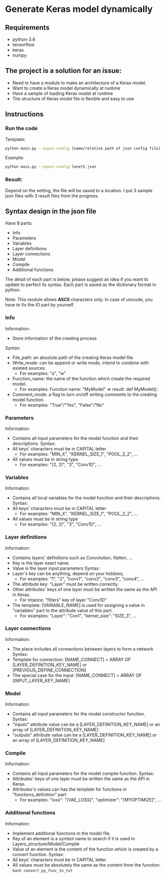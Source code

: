 # Generate Keras model dynamically

## Requirements
- python-3.6
- tensorflow
- keras
- numpy

## The project is a solution for an issue:
- Need to have a module to make an architecture of a Keras model.
- Want to create a Keras model dynamically at runtime
- Have a sample of loading Keras model at runtime
- The structure of Keras model file is flexible and easy to use

## Instructions

### Run the code
Template:
```bash
python main.py --input-config [name/relative path of json config file]
```
Example:
```bash
python main.py --input-config lenet5.json
```

### Result:
Depend on the setting, the file will be saved to a location.
I put 3 sample json files with 3 result files from the progress.

## Syntax design in the json file
Have 8 parts:
- Info
- Parameters
- Variables
- Layer definitions
- Layer connections
- Model
- Compile
- Additional functions

The detail of each part is below, please suggest an idea if you want to update to perfect its syntax.
Each part is saved as the dictionary format in python.

Note: This module allows **ASCII** characters only. In case of unicode, you have to fix the IO part by yourself.

### Info
Information:
- Store information of the creating process

Syntax:
- File_path: an absolute path of the creating Keras model file.
- Write_mode: can be append or write mode, intend to combine with existed sources. 
    - For examples: "a", "w"
- Function_name: the name of the function which create the required model.
    - For examples: Function name: "MyModel" => result: def MyModel():
- Comment_mode: a flag to turn on/off writing comments to the creating model function.
    - For examples: "True"/"Yes", "False"/"No"

### Parameters
Information:
- Contains all input parameters for the model function and their descriptions.
Syntax:
- All keys' characters must be in CAPITAL letter.
    - For examples: "MIN_X", "KERNEL_SIZE_1", "POOL_2_2", ...
- All values must be in string type.
    - For examples: "(2, 2)", "3", "Conv1D", ...

### Variables
Information:
- Contains all local variables for the model function and their descriptions.
Syntax:
- All keys' characters must be in CAPITAL letter
    - For examples: "MIN_X", "KERNEL_SIZE_1", "POOL_2_2", ...
- All values must be in string type
    - For examples: "(2, 2)", "3", "Conv1D", ...

### Layer definitions
Information:
- Contains layers' definitions such as Convolution, flatten, ...
- Key is the layer exact name.
- Value is the layer input parameters
Syntax:
- Layer's key can be anything, depend on your hobbies;
    - For examples: "1", "2", "conv1", "conv2", "conv3", "conv4", ...
- The attribute key: "Layer" must be written correctly.
- Other attributes' keys of one layer must be written the same as the API in Keras.
    - For intance: "filters" key of layer "Conv1D"
- The template: [VARIABLE_NAME] is used for assigning a value in "variables" part to the attribute value of this part.
    - For examples: "Layer": "Con1", "kernel_size": "SIZE_3", ... 

### Layer connections
Information:
- The place includes all connections between layers to form a network
Syntax:
- Template for connection: [NAME_CONNECT] = ARRAY OF [LAYER_DEFINITION_KEY_NAME] or [PREVIOUS_DEFINE_CONNECTION]
- The special case for the input: [NAME_CONNECT] = ARRAY OF [INPUT_LAYER_KEY_NAME]

### Model
Information:
- Contains all input parameters for the model constructor function.
Syntax:
- "inputs" attribute value can be a [LAYER_DEFINITION_KEY_NAME] or an array of [LAYER_DEFINITION_KEY_NAME]
- "outputs" attribute value can be a [LAYER_DEFINITION_KEY_NAME] or an array of [LAYER_DEFINITION_KEY_NAME]

### Compile
Information:
- Contains all input parameters for the model compile function.
Syntax:
- Attributes' keys of one layer must be written the same as the API in Keras.
- Attributes's values can has the template for functions in "functions_definition" part
    - For examples: "loss": "[VAE_LOSS]", "optimizer": "[MYOPTIMIZE]", ...

### Additional functions
Information:
- Implement additional functions in the model file. 
- Key of an element is a symbol name to search if it is used in Layers_structure/Model/Compile
- Value of an element is the content of the function which is created by a convert function.
Syntax:
- All keys' characters must be in CAPITAL letter
- All values must be absolutely the same as the content from the function:
    ```bash convert_py_func_to_txt```
